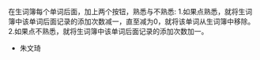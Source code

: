 在生词簿每个单词后面，加上两个按钮，熟悉与不熟悉:
1.如果点熟悉，就将生词簿中该单词后面记录的添加次数减一，直至减为0，就将该单词从生词簿中移除。
2.如果点不熟悉，就将生词簿中该单词后面记录的添加次数加一。

- 朱文琦

